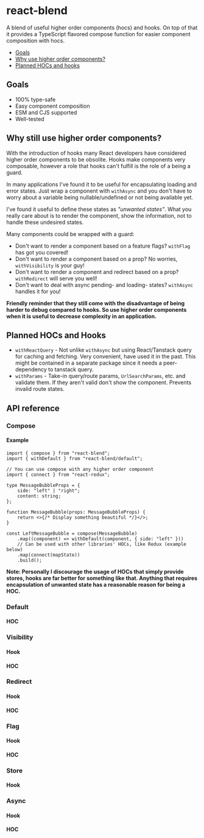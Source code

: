 # react-blend

A blend of useful higher order components (hocs) and hooks.
On top of that it provides a TypeScript flavored compose function for easier component composition with hocs.

-   [Goals](#goals)
-   [Why use higher order components?](#why-still-use-higher-order-components)
-   [Planned HOCs and hooks](#planned-hocs-and-hooks)

## Goals

-   100% type-safe
-   Easy component composition
-   ESM and CJS supported
-   Well-tested

## Why still use higher order components?

With the introduction of hooks many React developers have considered higher order components to be obsolite.
Hooks make components very composable, however a role that hooks can't fulfill is the role of a being a guard.

In many applications I've found it to be useful for encapsulating loading and error states.
Just wrap a component with `withAsync` and you don't have to worry about a variable being nullable/undefined or not being available yet.

I've found it useful to define these states as _"unwanted states"_.
What you really care about is to render the component, show the information, not to handle these undesired states.

Many components could be wrapped with a guard:

-   Don't want to render a component based on a feature flags? `withFlag` has got you covered!
-   Don't want to render a component based on a prop? No worries, `withVisibility` is your guy!
-   Don't want to render a component and redirect based on a prop? `withRedirect` will serve you well!
-   Don't want to deal with async pending- and loading- states? `withAsync` handles it for you!

**Friendly reminder that they still come with the disadvantage of being harder to debug compared to hooks.
So use higher order components when it is useful to decrease complexity in an application.**

## Planned HOCs and Hooks

-   `withReactQuery` - Not unlike `withAsync` but using React/Tanstack query for caching and fetching. Very convenient, have used it in the past. This might be contained in a separate package since it needs a peer-dependency to tanstack query.
-   `withParams` - Take-in query/route params, `UrlSearchParams`, etc. and validate them. If they aren't valid don't show the component. Prevents invalid route states.

## API reference

### Compose

#### Example

```tsx
import { compose } from "react-blend";
import { withDefault } from "react-blend/default";

// You can use compose with any higher order component
import { connect } from "react-redux";

type MessageBubbleProps = {
    side: "left" | "right";
    content: string;
};

function MessageBubble(props: MessageBubbleProps) {
    return <>{/* Display something beautiful */}</>;
}

const LeftMessageBubble = compose(MessageBubble)
    .map((component) => withDefault(component, { side: "left" }))
    // Can be used with other libraries' HOCs, like Redux (example below)
    .map(connect(mapState))
    .build();
```

**Note: Personally I discourage the usage of HOCs that simply provide stores, hooks are far better for something like that.
Anything that requires encapsulation of unwanted state has a reasonable reason for being a HOC.**

### Default

#### HOC

### Visibility

#### Hook

#### HOC

### Redirect

#### Hook

#### HOC

### Flag

#### Hook

#### HOC

### Store

#### Hook

### Async

#### Hook

#### HOC
